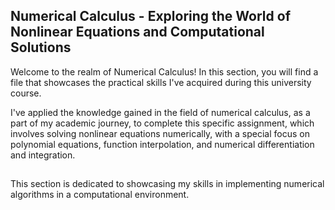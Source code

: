 ## Numerical Calculus - Exploring the World of Nonlinear Equations and Computational Solutions

Welcome to the realm of Numerical Calculus! In this section, you will find a file that showcases the practical skills I've acquired during this university course. 

I've applied the knowledge gained in the field of numerical calculus, as a part of my academic journey, to complete this specific assignment, which involves solving nonlinear equations numerically, with a special focus on polynomial equations, function interpolation, and numerical differentiation and integration.

##
This section is dedicated to showcasing my skills in implementing numerical algorithms in a computational environment.


